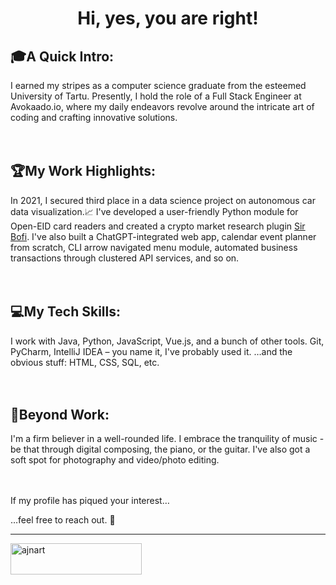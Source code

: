<h1 align='center'>Hi, yes, you are right!</h1>

## 🎓A Quick Intro: 
I earned my stripes as a computer science graduate from the esteemed University of Tartu. Presently, I hold the role of a Full Stack Engineer at Avokaado.io, where my daily endeavors revolve around the intricate art of coding and crafting innovative solutions.
<br/><br/><br/>

## 🏆My Work Highlights: 
In 2021, I secured third place in a data science project on autonomous car data visualization.📈
I've developed a user-friendly Python module for Open-EID card readers and created a crypto market research plugin <a href="http://www.sirbofi.com">Sir Bofi</a>. I've also built a ChatGPT-integrated web app, calendar event planner from scratch, CLI arrow navigated menu module, automated business transactions through clustered API services, and so on.
<br/><br/><br/>

## 💻My Tech Skills:
I work with Java, Python, JavaScript, Vue.js, and a bunch of other tools. Git, PyCharm, IntelliJ IDEA – you name it, I've probably used it.
…and the obvious stuff:
HTML, CSS, SQL, etc.
<br/><br/><br/>

## 🎵Beyond Work: 
I'm a firm believer in a well-rounded life. I embrace the tranquility of music - be that through digital composing, the piano, or the guitar. 
I've also got a soft spot for photography and video/photo editing. 
<br/><br/><br/>

If my profile has piqued your interest…

…feel free to reach out. 👋

<hr>

<p><a href="https://ko-fi.com/eharkala"> <img align="left" src="https://cdn.ko-fi.com/cdn/kofi3.png?v=3" height="50" width="210" alt="ajnart" /></a></p><br><br>
